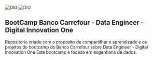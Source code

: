 ![DIO](https://ci4.googleusercontent.com/proxy/oe7DrOKB_gBax8sjdX-Wa2tZxh7XcUHsIMHQcweLHC5oJT8b3X6hU3tZUdBpEplwxAVj4wGmdS7JOpMJZBPZzfymc33PX4rGOmUgiC2n0hlodPEdgmxfok3WoIPu8TegWRVWRc9NxMpOaa0UMjmpyV3O=s0-d-e1-ft#https://digitalinnovation.imgus11.com/public//19a2d6bebc550ddcec4302074c410c98.png?r=1277117275 "Engenharia de Dados - Banco Carrefour")
![DIO](https://ci4.googleusercontent.com/proxy/sL8PeVxVhvRA3Ny3W2IYD7d1crWpHsudztZ87iWQFJjzxqCbZJmj0AJEKXnOofPX0KqaTkRIX_71d6yvk7BnZ_FqfGYgFq5ktBopWU4q_H8ogAfiHz7c1gCSHHc_SrVpdJY2dsMI_CZ7kY_1n-Wi7EO7=s0-d-e1-ft#https://digitalinnovation.imgus11.com/public//481d76d181afcc1a8205047d77d05e9a.png?r=1207879682 "DIO")
##  BootCamp Banco Carrefour - Data Engineer - Digital Innovation One
Repositorio criado com o proposito de compartilhar o aprendizado e os projetos do bootcamp do Banco Carrefour sobre Data Engineer - Digital Innovation One
Este bootcamp é focado em engenharia de dados.
